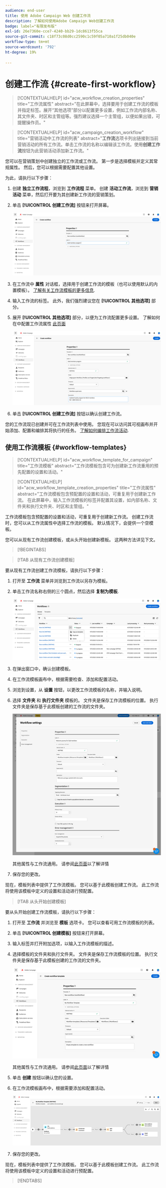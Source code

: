 ```yaml
---
audience: end-user
title: 使用 Adobe Campaign Web 创建工作流
description: 了解如何使用Adobe Campaign Web创建工作流
badge: label="有限发布版"
exl-id: 26e7360e-cce7-4240-bb29-1dc8613f55ca
source-git-commit: c18f73c08d0cc2590c1c59f05a710a1f25db040e
workflow-type: tm+mt
source-wordcount: '792'
ht-degree: 19%

---
```



# 创建工作流 {#create-first-workflow}

>[!CONTEXTUALHELP]
>id="acw_workflow_creation_properties"
>title="工作流属性"
>abstract="在此屏幕中，选择要用于创建工作流的模板并指定标签。展开“其他选项”部分以配置更多设置，例如工作流内部名称、其文件夹、时区和主管组等。强烈建议选择一个主管组，以便如果出错，可提醒操作员。"


>[!CONTEXTUALHELP]
>id="acw_campaign_creation_workflow"
>title="营销活动中工作流的列表"
>abstract="**工作流**&#x200B;选项卡列出链接到当前营销活动的所有工作流。单击工作流的名称以编辑该工作流。使用&#x200B;**创建工作流**&#x200B;按钮为此营销活动添加新工作流。"

您可以在营销策划中创建独立的工作流或工作流。 第一步是选择模板并定义其常规属性。 然后，您可以根据需要配置其他设置。

为此，请执行以下步骤：

1. 创建 **独立工作流程**，浏览到 **工作流程** 菜单。 创建 **活动工作流**，浏览到 **营销活动** 菜单，然后打开要为其创建新工作流的营销策划。

1. 单击 **[!UICONTROL 创建工作流]** 按钮来打开屏幕。

   ![](assets/workflow-create.png)

1. 在工作流中 **属性** 对话框，选择用于创建工作流的模板（也可以使用默认的内置模板）。 [了解有关工作流模板的更多信息](#workflow-templates).

1. 输入工作流的标签。 此外，我们强烈建议您在 **[!UICONTROL 其他选项]** 部分。

1. 展开 **[!UICONTROL 其他选项]** 部分，以便为工作流配置更多设置。 了解如何在中配置工作流属性 [此页面](workflow-settings.md#properties)

   ![](assets/workflow-additional-options.png)

1. 单击 **[!UICONTROL 创建工作流]** 按钮以确认创建工作流。

您的工作流现已创建并可在工作流列表中使用。 您现在可以访问其可视画布并开始添加、配置和编排其将执行的任务。 [了解如何编排工作流活动](orchestrate-activities.md).

## 使用工作流模板 {#workflow-templates}

>[!CONTEXTUALHELP]
>id="acw_workflow_template_for_campaign"
>title="工作流模板"
>abstract="工作流模板包含可为创建新工作流重用的预先配置的设置和活动。"

>[!CONTEXTUALHELP]
>id="acw_workflow_template_creation_properties"
>title="工作流属性"
>abstract="工作流模板包含预配置的设置和活动，可重复用于创建新工作流。 在此屏幕中，输入工作流模板的标签并配置其设置，如内部名称、文件夹和执行文件夹、时区和主管组。"

工作流模板包含预配置的设置和活动，可重复用于创建新工作流。 创建工作流时，您可以从工作流属性中选择工作流的模板。 默认情况下，会提供一个空模板。

您可以从现有工作流创建模板，或从头开始创建新模板。 这两种方法详见下文。

>[!BEGINTABS]

>[!TAB 从现有工作流创建模板]

要从现有工作流创建工作流模板，请执行以下步骤：

1. 打开至 **工作流** 菜单并浏览到工作流以另存为模板。
1. 单击工作流名称右侧的三个圆点，然后选择 **复制为模板**.

   ![](assets/wf-copy-as-template.png)

1. 在弹出窗口中，确认创建模板。
1. 在工作流模板画布中，根据需要检查、添加和配置活动。
1. 浏览到设置，从 **设置** 按钮，以更改工作流模板的名称，并输入说明。
1. 选择 **文件夹** 和 **执行文件夹** 模板的。 文件夹是保存工作流模板的位置。 执行文件夹是保存基于此模板创建的工作流的文件夹。

   ![](assets/wf-settings-template.png)

   其他属性与工作流通用。 请参阅[此页面](workflow-settings.md#properties)以了解详情

1. 保存您的更改。

现在，模板列表中提供了工作流模板。 您可以基于此模板创建工作流。 此工作流将使用该模板中定义的设置和活动进行预配置。


>[!TAB 从头开始创建模板]


要从头开始创建工作流模板，请执行以下步骤：

1. 打开至 **工作流** 并浏览至 **模板** 选项卡。 您可以查看可用工作流模板的列表。
1. 单击 **[!UICONTROL 创建模板]** 按钮来打开屏幕。
1. 输入标签并打开附加选项，以输入工作流模板的描述。
1. 选择模板的文件夹和执行文件夹。 文件夹是保存工作流模板的位置。 执行文件夹是保存基于此模板创建的工作流的文件夹。

   ![](assets/new-wf-template.png)

   其他属性与工作流通用。 请参阅[此页面](workflow-settings.md#properties)以了解详情

1. 单击 **创建** 按钮以确认您的设置。
1. 在工作流模板画布中，根据需要添加和配置活动。

   ![](assets/wf-template-activities.png)

1. 保存您的更改。

现在，模板列表中提供了工作流模板。 您可以基于此模板创建工作流。 此工作流将使用该模板中定义的设置和活动进行预配置。

>[!ENDTABS]
